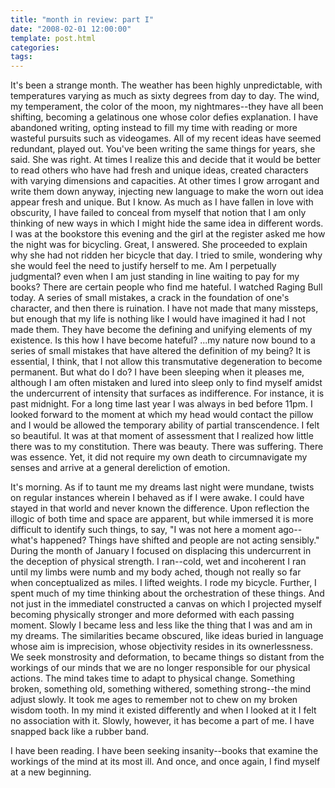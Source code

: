 ```yaml
---
title: "month in review: part I"
date: "2008-02-01 12:00:00"
template: post.html
categories: 
tags: 
---
```


It's been a strange month. The weather has been highly unpredictable, with temperatures varying as much as sixty degrees from day to day. The wind, my temperament, the color of the moon, my nightmares--they have all been shifting, becoming a gelatinous one whose color defies explanation. I have abandoned writing, opting instead to fill my time with reading or more wasteful pursuits such as videogames. All of my recent ideas have seemed redundant, played out. You've been writing the same things for years, she said. She was right. At times I realize this and decide that it would be better to read others who have had fresh and unique ideas, created characters with varying dimensions and capacities. At other times I grow arrogant and write them down anyway, injecting new language to make the worn out idea appear fresh and unique. But I know. As much as I have fallen in love with obscurity, I have failed to conceal from myself that notion that I am only thinking of new ways in which I might hide the same idea in different words. I was at the bookstore this evening and the girl at the register asked me how the night was for bicycling. Great, I answered. She proceeded to explain why she had not ridden her bicycle that day. I tried to smile, wondering why she would feel the need to justify herself to me. Am I perpetually judgmental? even when I am just standing in line waiting to pay for my books? There are certain people who find me hateful. I watched Raging Bull today. A series of small mistakes, a crack in the foundation of one's character, and then there is ruination. I have not made that many missteps, but enough that my life is nothing like I would have imagined it had I not made them. They have become the defining and unifying elements of my existence. Is this how I have become hateful? ...my nature now bound to a series of small mistakes that have altered the definition of my being? It is essential, I think, that I not allow this transmutative degeneration to become permanent. But what do I do? I have been sleeping when it pleases me, although I am often mistaken and lured into sleep only to find myself amidst the undercurrent of intensity that surfaces as indifference. For instance, it is past midnight. For a long time last year I was always in bed before 11pm. I looked forward to the moment at which my head would contact the pillow and I would be allowed the temporary ability of partial transcendence. I felt so beautiful. It was at that moment of assessment that I realized how little there was to my constitution. There was beauty. There was suffering. There was essence. Yet, it did not require my own death to circumnavigate my senses and arrive at a general dereliction of emotion. 

It's morning. As if to taunt me my dreams last night were mundane, twists on regular instances wherein I behaved as if I were awake. I could have stayed in that world and never known the difference. Upon reflection the illogic of both time and space are apparent, but while immersed it is more difficult to identify such things, to say, "I was not here a moment ago--what's happened? Things have shifted and people are not acting sensibly." During the month of January I focused on displacing this undercurrent in the deception of physical strength. I ran--cold, wet and incoherent I ran until my limbs were numb and my body ached, though not really so far when conceptualized as miles. I lifted weights. I rode my bicycle. Further, I spent much of my time thinking about the orchestration of these things. And not just in the immediate­I constructed a canvas on which I projected myself becoming physically stronger and more deformed with each passing moment. Slowly I became less and less like the thing that I was and am in my dreams. The similarities became obscured, like ideas buried in language whose aim is imprecision, whose objectivity resides in its ownerlessness. We seek monstrosity and deformation, to became things so distant from the workings of our minds that we are no longer responsible for our physical actions. The mind takes time to adapt to physical change. Something broken, something old, something withered, something strong--the mind adjust slowly. It took me ages to remember not to chew on my broken wisdom tooth. In my mind it existed differently and when I looked at it I felt no association with it. Slowly, however, it has become a part of me. I have snapped back like a rubber band. 

I have been reading. I have been seeking insanity--books that examine the workings of the mind at its most ill. And once, and once again, I find myself at a new beginning.